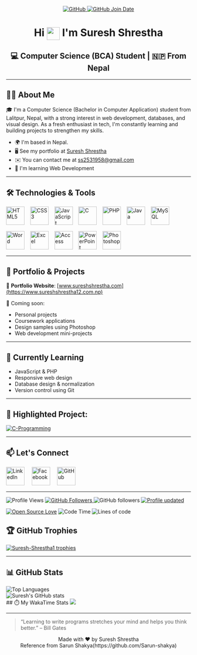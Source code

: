 <p align ="center">
  <a href="https://github.com/Suresh-Shrestha1" target="_blank">
    <img alt="GitHub" src="https://img.shields.io/badge/-@Suresh--Shrestha-181717?style=flat-square&logo=GitHub&logoColor=white">
  </a>
  <a href="https://github.com/Suresh-Shrestha1" target="_blank">
    <img alt="GitHub Join Date" src="https://img.shields.io/badge/GitHub%20Joined-July%202022-181717?style=flat-square&logo=github&logoColor=white" />
  </a>
</p>

<h1 align="center">
  Hi <img src="https://media.giphy.com/media/hvRJCLFzcasrR4ia7z/giphy.gif" width="35" style="vertical-align:middle"/> I'm Suresh Shrestha
</h1>
<!-- <h3 align="center">💻 Aspiring Web Developer | 🎓 Computer Science (BCA) Student | 🇳🇵 From Nepal</h3> -->
<h2 align="center">
  💻 Computer Science (BCA) Student | 🇳🇵 From Nepal
</h2>

---


## 👨‍💻 About Me

🎓 I'm a Computer Science (Bachelor in Computer Application) student from Lalitpur, Nepal, with a strong interest in web development, databases, and visual design. As a fresh enthusiast in tech, I'm constantly learning and building projects to strengthen my skills.

- 🌍 I'm based in Nepal.  
- 🖥️ See my portfolio at [Suresh Shrestha](https://www.sureshshrestha12.com.np)  
- ✉️ You can contact me at [ss2531958@gmail.com](mailto:ss2531958@gmail.com) 
- 🧠 I'm learning Web Development
<!-- - 🚀 I'm currently working on [Company name](http://website) -->  

---

## 🛠️ Technologies & Tools
<p>
  <!-- Programming Languages -->
  <img src="https://cdn.jsdelivr.net/gh/devicons/devicon/icons/html5/html5-original.svg" height="50" alt="HTML5" title="HTML5"/>&nbsp;&nbsp;&nbsp;
  <img src="https://cdn.jsdelivr.net/gh/devicons/devicon/icons/css3/css3-original.svg" height="50" alt="CSS3"  title="CSS3"/>&nbsp;&nbsp;&nbsp;
  <img src="https://cdn.jsdelivr.net/gh/devicons/devicon/icons/javascript/javascript-original.svg" height="50" alt="JavaScript"  title="JavaScript"/>&nbsp;&nbsp;&nbsp;
  <img src="https://cdn.jsdelivr.net/gh/devicons/devicon/icons/c/c-original.svg" height="50" alt="C"  title="C"/>&nbsp;&nbsp;&nbsp;
  <img src="https://cdn.jsdelivr.net/gh/devicons/devicon/icons/php/php-original.svg" height="50" alt="PHP"  title="PHP"/>&nbsp;&nbsp;&nbsp;
  <img src="https://cdn.jsdelivr.net/gh/devicons/devicon/icons/java/java-original.svg" height="50" alt="Java" title="Java"/>&nbsp;&nbsp;&nbsp;
  <img src="https://cdn.jsdelivr.net/gh/devicons/devicon/icons/mysql/mysql-original.svg" height="50" alt="MySQL"  title="SQL"/><br>

  <!-- Tools -->
  <img src="https://img.icons8.com/color/48/000000/microsoft-word-2019.png" height="50" alt="Word"  title="MS-Word"/>&nbsp;&nbsp;&nbsp;
  <img src="https://img.icons8.com/color/48/000000/microsoft-excel-2019.png" height="50" alt="Excel"  title="MS-Excel"/>&nbsp;&nbsp;&nbsp;
  <img src="https://img.icons8.com/color/48/000000/microsoft-access-2019.png" height="50" alt="Access"  title="MS-Access"/>&nbsp;&nbsp;&nbsp;
  <img src="https://img.icons8.com/color/48/000000/microsoft-powerpoint-2019.png" height="50" alt="PowerPoint"  title="MS-PowerPoint"/>&nbsp;&nbsp;&nbsp;
  <img src="https://cdn.jsdelivr.net/gh/devicons/devicon/icons/photoshop/photoshop-plain.svg" height="50" alt="Photoshop"  title="Photoshop"/>
</p>


---

## 📌 Portfolio & Projects

🔗 **Portfolio Website**: [www.sureshshrestha.com](https://www.sureshshrestha12.com.np)

📁 Coming soon:
- Personal projects
- Coursework applications
- Design samples using Photoshop
- Web development mini-projects

---

## 🌱 Currently Learning
- JavaScript & PHP
- Responsive web design
- Database design & normalization
- Version control using Git

---

## 📘 Highlighted Project: 

<a href="https://github.com/Suresh-Shrestha1/C-Programming">
  <img align="center" src="https://github-readme-stats.vercel.app/api/pin/?username=Suresh-Shrestha1&repo=C-Programming&show_icons=true&line_height=27&title_color=6aa6f8&text_color=8a919a&icon_color=6aa6f8&bg_color=ffffff" alt="C-Programming" />
</a>

---

## 📫 Let's Connect
[<img src="https://cdn.jsdelivr.net/gh/devicons/devicon/icons/linkedin/linkedin-original.svg" height="50" alt="LinkedIn"/>](https://www.linkedin.com/in/suresh-shrestha-950151283/)&nbsp;&nbsp;&nbsp;&nbsp;
[<img src="https://cdn.jsdelivr.net/gh/devicons/devicon/icons/facebook/facebook-original.svg" height="50" alt="Facebook"/>](https://www.facebook.com/suresh.shrestha.489575)&nbsp;&nbsp;&nbsp;&nbsp;
[<img src="https://cdn.jsdelivr.net/gh/devicons/devicon/icons/github/github-original.svg" height="50" alt="GitHub"/>](https://github.com/Suresh-Shrestha1)&nbsp;&nbsp;&nbsp;&nbsp;

---

<p align="left">
  <!-- Profile Views -->
  <img src="https://komarev.com/ghpvc/?username=Suresh-Shrestha1&label=Profile%20views&color=0e75b6&style=flat-square" alt="Profile Views" />
  
  <!-- Followers Badge -->
  <a href="https://github.com/Suresh-Shrestha1?tab=followers">
    <img src="https://img.shields.io/github/followers/Suresh-Shrestha1?label=Followers&style=flat-square" alt="GitHub Followers" />
  </a
    <a href="https://github.com/dereknguyen269?tab=followers">
    <img alt="GitHub followers" src="https://img.shields.io/github/followers/dereknguyen269?color=green&logo=github">
  </a>
    <a href="https://github.com/Suresh-Shrestha1/Suresh-Shrestha1" target="_blank">
  <img alt="Profile updated" src="https://img.shields.io/github/last-commit/Suresh-Shrestha1/Suresh-Shrestha1?label=Profile%20Updated&style=flat-square">
</a>

  
[![Open Source Love](https://badges.frapsoft.com/os/v1/open-source.svg?v=102)](https://github.com/Suresh-Shrestha1)
![Code Time](http://img.shields.io/badge/Code%20Time-4%2C480%20hrs%201%20min-blue)
![Lines of code](https://img.shields.io/badge/From%20Hello%20World%20I%27ve%20Written-7.8%20million%20lines%20of%20code-blue)

</p>

## 🏆 GitHub Trophies

<p align="left">
  <a href="https://github.com/ryo-ma/github-profile-trophy">
    <img src="https://github-profile-trophy.vercel.app/?username=Suresh-Shrestha1&margin-w=15&margin-h=15" alt="Suresh-Shrestha1 trophies" />
  </a>
</p>

---


## 📊 GitHub Stats

<p>
  <img src="https://github-readme-stats.vercel.app/api/top-langs/?username=Suresh-Shrestha1&layout=compact&count_private=true" alt = "Top Languages"/>
  <br/>
  <img src="https://github-readme-stats.vercel.app/api?username=Suresh-Shrestha1&show_icons=true" alt="Suresh's GitHub stats" />
  <br>
  ## ⏱️ My WakaTime Stats

<img src="https://github-readme-stats.vercel.app/api/wakatime?username=Suresh-Shrestha1" />

</p>

---
> “Learning to write programs stretches your mind and helps you think better.” – Bill Gates

<p align="center">
  Made with ❤️ by Suresh Shrestha<br>
  Reference from Sarun Shakya(https://github.com/Sarun-shakya)
</p>
